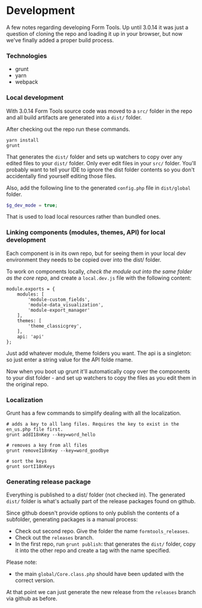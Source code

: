 # Development

A few notes regarding developing Form Tools. Up until 3.0.14 it was just a question of cloning the repo and loading it 
up in your browser, but now we've finally added a proper build process.


### Technologies

- grunt
- yarn
- webpack

### Local development

With 3.0.14 Form Tools source code was moved to a `src/` folder in the repo and all build artifacts are generated
into a `dist/` folder.

After checking out the repo run these commands.

```
yarn install
grunt 
```

That generates the `dist/` folder and sets up watchers to copy over any edited files to your `dist/` folder. Only ever
edit files in your `src/` folder. You'll probably want to tell your IDE to ignore the dist folder contents so you don't
accidentally find yourself editing those files.

Also, add the following line to the generated `config.php` file in `dist/global` folder.

```php
$g_dev_mode = true;
```

That is used to load local resources rather than bundled ones.

### Linking components (modules, themes, API) for local development 

Each component is in its own repo, but for seeing them in your local dev environment they needs to be copied over
into the dist/ folder.

To work on components locally, _check the module out into the same folder as the core repo_, and create a `local.dev.js` file with the following content:

```
module.exports = {
	modules: [
		'module-custom_fields',
		'module-data_visualization',
		'module-export_manager'
	],
	themes: [
		'theme_classicgrey',
	],
	api: 'api'
};
```

Just add whatever module, theme folders you want. The api is a singleton: so just enter a string value for the API folde rname.

Now when you boot up grunt it'll automatically copy over the components to your dist folder - and set up watchers to 
copy the files as you edit them in the original repo.


### Localization 

Grunt has a few commands to simplify dealing with all the localization.

```
# adds a key to all lang files. Requires the key to exist in the en_us.php file first.
grunt addI18nKey --key=word_hello 

# removes a key from all files
grunt removeI18nKey --key=word_goodbye

# sort the keys
grunt sortI18nKeys
```


### Generating release package

Everything is published to a dist/ folder (not checked in). The generated `dist/` folder is what's actually part of the 
release packages found on github.

Since github doesn't provide options to only publish the contents of a subfolder, generating packages is a manual process:  
 
- Check out second repo. Give the folder the name `formtools_releases`.
- Check out the `releases` branch. 
- In the first repo, run `grunt publish`: that generates the `dist/` folder, copy it into the other repo
and create a tag with the name specified. 

Please note:
- the main `global/Core.class.php` should have been updated with the correct version.

At that point we can just generate the new release from the `releases` branch via github as before. 
